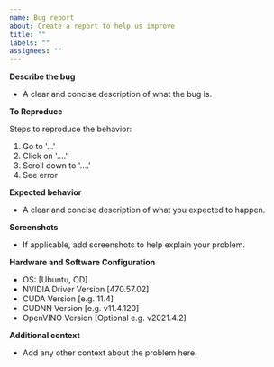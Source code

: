 ```yaml
---
name: Bug report
about: Create a report to help us improve
title: ""
labels: ""
assignees: ""
---
```


**Describe the bug**

- A clear and concise description of what the bug is.

**To Reproduce**

Steps to reproduce the behavior:

1. Go to '...'
1. Click on '....'
1. Scroll down to '....'
1. See error

**Expected behavior**

- A clear and concise description of what you expected to happen.

**Screenshots**

- If applicable, add screenshots to help explain your problem.

**Hardware and Software Configuration**

- OS: [Ubuntu, OD]
- NVIDIA Driver Version [470.57.02]
- CUDA Version [e.g. 11.4]
- CUDNN Version [e.g. v11.4.120]
- OpenVINO Version [Optional e.g. v2021.4.2]

**Additional context**

- Add any other context about the problem here.
